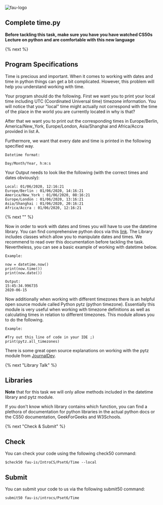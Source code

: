 ![fau-logo](https://www.fau.de/files/2016/02/fb-ww-logo-preview.jpg)

## Complete time.py

**Before tackling this task, make sure you have you have watched CS50s Lecture on python
and are comfortable with this new language**

{% next %}

## Program Specifications

Time is precious and important. When it comes to working with dates and time in python things can get 
a bit complicated. However, this problem will help you understand working with time.

Your program should do the following. First we want you to print your local time including UTC 
(Coordinated Universal time) timezone information. You will notice that your "local" time might actually not correspond
with the time of the place in the world you are currently located in why is that?

After that we want you to print out the corresponding times in Europe/Berlin, 
America/New_York, Europe/London, Asia/Shanghai and Africa/Accra provided in
list A.

Furthermore, we want that every date and time is printed in the following specified way.
~~~
Datetime format:

Day/Month/Year, h:m:s
~~~

Your Output needs to look like the following (with the correct times and dates obviously):
~~~
Local: 01/06/2020, 12:16:21
Europe/Berlin : 01/06/2020, 14:16:21
America/New_York : 01/06/2020, 08:16:21
Europe/London : 01/06/2020, 13:16:21
Asia/Shanghai : 01/06/2020, 20:16:21
Africa/Accra : 01/06/2020, 12:16:21
~~~

{% next "" %}

Now in order to work with dates and times you will have to use the datetime library. You can find
comprehensive python docs via this [link](https://docs.python.org/3/library/datetime.html). The Library 
includes classes which allow you to manipulate dates and times. We recommend to read over this documentation
before tackling the task. Nevertheless, you can see a basic example of working with datetime below.
~~~
Example:

now = datetime.now()
print(now.time())
print(now.date())

Output:
15:45:34.996735
2020-06-15
~~~

Now additionally when working with different timezones there is an helpful open source module called
Python pytz (python timezone). Essentially this module is very useful when working with timezone definitions as
well as calculating times in relation to different timezones. This module allows you to do the following.

~~~
Example:

#Try out this line of code in your IDE ;)
print(pytz.all_timezones)
~~~

There is some great open source explanations on working with the pytz module from [JournalDev](https://www.journaldev.com/23370/python-pytz).

{% next "Library Talk" %}

## Libraries

**Note** that for this task we will only allow methods included in the datetime library and pytz module.

If you don't know which library contains which function, you can find a plethora of documentation for python libraries 
in the actual python docs or the CS50 documentation, GeekForGeeks and W3Schools.

{% next "Check & Submit" %}

## Check 

You can check your code using the following check50 command:

~~~
$check50 fau-is/IntroCS/Pset6/Time --local
~~~

## Submit

You can submit your code to us via the following submit50 command:

~~~
submit50 fau-is/introcs/Pset6/Time
~~~